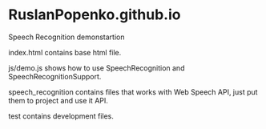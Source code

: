 # RuslanPopenko.github.io
Speech Recognition demonstartion

index.html contains base html file.

js/demo.js shows how to use SpeechRecognition and SpeechRecognitionSupport.

speech_recognition contains files that works with Web Speech API, just put them to project and use it API.

test contains development files.